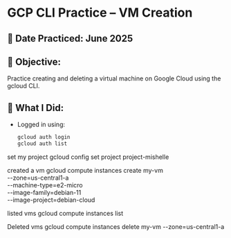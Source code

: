 # GCP CLI Practice – VM Creation

## 📅 Date Practiced: June 2025  
## 🎯 Objective:
Practice creating and deleting a virtual machine on Google Cloud using the gcloud CLI.

## 🧠 What I Did:
- Logged in using:
  ```bash
  gcloud auth login
  gcloud auth list


set my project 
gcloud config set project project-mishelle


created a vm
gcloud compute instances create my-vm \
  --zone=us-central1-a \
  --machine-type=e2-micro \
  --image-family=debian-11 \
  --image-project=debian-cloud

listed vms
gcloud compute instances list

Deleted vms
gcloud compute instances delete my-vm --zone=us-central1-a
